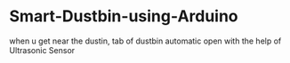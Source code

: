 # Smart-Dustbin-using-Arduino
when u get near the dustin, tab of dustbin automatic open with the help of Ultrasonic Sensor
